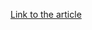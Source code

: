 [Link to the article](https://medium.com/walmartglobaltech/cobaltstrike-stager-utilizing-floating-point-math-9bc13f9b9718)
